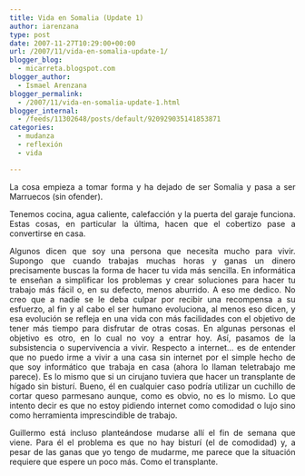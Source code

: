 ```yaml
---
title: Vida en Somalia (Update 1)
author: iarenzana
type: post
date: 2007-11-27T10:29:00+00:00
url: /2007/11/vida-en-somalia-update-1/
blogger_blog:
  - micarreta.blogspot.com
blogger_author:
  - Ismael Arenzana
blogger_permalink:
  - /2007/11/vida-en-somalia-update-1.html
blogger_internal:
  - /feeds/11302648/posts/default/920929035141853871
categories:
  - mudanza
  - reflexión
  - vida

---
```

<p style="text-align: justify;">
  La cosa empieza a tomar forma y ha dejado de ser Somalia y pasa a ser Marruecos (sin ofender).
</p>

<p style="text-align: justify;">
  Tenemos cocina, agua caliente, calefacción y la puerta del garaje funciona. Estas cosas, en particular la última, hacen que el cobertizo pase a convertirse en casa.
</p>

<p style="text-align: justify;">
  Algunos dicen que soy una persona que necesita mucho para vivir. Supongo que cuando trabajas muchas horas y ganas un dinero precisamente buscas la forma de hacer tu vida más sencilla. En informática te enseñan a simplificar los problemas y crear soluciones para hacer tu trabajo más fácil o, en su defecto, menos aburrido. A eso me dedico. No creo que a nadie se le deba culpar por recibir una recompensa a su esfuerzo, al fin y al cabo el ser humano evoluciona, al menos eso dicen, y esa evolución se refleja en una vida con más facilidades con el objetivo de tener más tiempo para disfrutar de otras cosas. En algunas personas el objetivo es otro, en lo cual no voy a entrar hoy. Así, pasamos de la subsistencia o supervivencia a vivir. Respecto a internet&#8230; es de entender que no puedo irme a vivir a una casa sin internet por el simple hecho de que soy informático que trabaja en casa (ahora lo llaman teletrabajo me parece). Es lo mismo que si un cirujano tuviera que hacer un transplante de hígado sin bisturí. Bueno, él en cualquier caso podría utilizar un cuchillo de cortar queso parmesano aunque, como es obvio, no es lo mismo. Lo que intento decir es que no estoy pidiendo internet como comodidad o lujo sino como herramienta imprescindible de trabajo.
</p>

<p style="text-align: justify;">
  Guillermo está incluso planteándose mudarse allí el fin de semana que viene. Para él el problema es que no hay bisturí (el de comodidad) y, a pesar de las ganas que yo tengo de mudarme, me parece que la situación requiere que espere un poco más. Como el transplante.
</p>